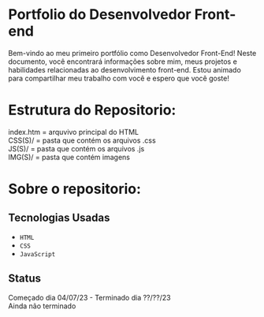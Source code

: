 # Portfolio do Desenvolvedor Front-end
Bem-vindo ao meu primeiro portfólio como Desenvolvedor Front-End! Neste documento, você encontrará informações sobre mim, meus projetos e habilidades relacionadas ao desenvolvimento front-end. Estou animado para compartilhar meu trabalho com você e espero que você goste!
# Estrutura do Repositorio:
index.htm = arquvivo principal do HTML<br>
CSS(S)/ = pasta que contém os arquivos .css<br>
JS(S)/ = pasta que contém os arquivos .js<br>
IMG(S)/ = pasta que contém imagens<br>

# Sobre o repositorio:
## Tecnologias Usadas
- <code>HTML</code>
- <code>CSS</code>
- <code>JavaScript</code>

## Status
Começado dia 04/07/23 - Terminado dia ??/??/23<br>
Ainda não terminado
